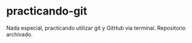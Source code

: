 # practicando-git
Nada especial, practicando utilizar git y GitHub via terminal. Repositorio archivado.
